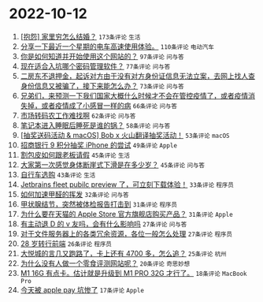 # 2022-10-12

1. [[抱怨] 家里穷怎么结婚？](https://www.v2ex.com/t/886397) `173条评论` `生活`
1. [分享一下最近一个星期的电车高速使用体验。](https://www.v2ex.com/t/886284) `110条评论` `电动汽车`
1. [你是如何知道并开始使用这个网站的？](https://www.v2ex.com/t/886237) `97条评论` `问与答`
1. [现在适合入坑哪个密码管理软件？](https://www.v2ex.com/t/886306) `77条评论` `问与答`
1. [二房东不退押金，起诉对方由于没有对方身份证信息无法立案，去网上找人查身份信息又被骗了，接下来能怎么办？](https://www.v2ex.com/t/886378) `73条评论` `问与答`
1. [兄弟们，来预测一下我们国家大概什么时候才不会在管控疫情了，或者疫情消失掉，或者疫情成了小感冒一样的病](https://www.v2ex.com/t/886244) `66条评论` `问与答`
1. [市场转码农工作难找啊](https://www.v2ex.com/t/886374) `62条评论` `问与答`
1. [笔记本进入睡眠后睡死是谁的锅？](https://www.v2ex.com/t/886340) `58条评论` `问与答`
1. [[抽奖送码活动 & macOS] Bob x 火山翻译抽奖活动！](https://www.v2ex.com/t/886485) `53条评论` `macOS`
1. [招商银行 9 积分抽奖 iPhone 的尝试](https://www.v2ex.com/t/886247) `49条评论` `Apple`
1. [割包皮如何跟老板请假](https://www.v2ex.com/t/886419) `45条评论` `生活`
1. [大家第一次感觉身体断崖式下滑是在多少岁？](https://www.v2ex.com/t/886246) `45条评论` `问与答`
1. [自行车选购](https://www.v2ex.com/t/886409) `43条评论` `生活`
1. [Jetbrains fleet pubilc preview 了，可立刻下载体验！](https://www.v2ex.com/t/886447) `33条评论` `程序员`
1. [如何加速甲醛的挥发](https://www.v2ex.com/t/886393) `32条评论` `问与答`
1. [甲状腺结节，突然被体检报告打击到](https://www.v2ex.com/t/886441) `31条评论` `程序员`
1. [为什么要在天猫的 Apple Store 官方旗舰店购买产品？](https://www.v2ex.com/t/886407) `31条评论` `Apple`
1. [有主动退 D 的 v 友吗，会有什么影响吗](https://www.v2ex.com/t/886448) `27条评论` `问与答`
1. [对于文件服务器上的各类冗余资源，各位一般怎么处理](https://www.v2ex.com/t/886398) `27条评论` `程序员`
1. [28 岁转行前端](https://www.v2ex.com/t/886417) `26条评论` `程序员`
1. [大悦城的言几又跑路了，卡上还有 4700 多，怎么追？](https://www.v2ex.com/t/886233) `25条评论` `杭州`
1. [为什么没有人做一个零食评测网站呢？](https://www.v2ex.com/t/886454) `20条评论` `奇思妙想`
1. [M1 16G 有点卡。估计就是升级到 M1 PRO 32G 才行了。](https://www.v2ex.com/t/886415) `18条评论` `MacBook Pro`
1. [今天被 apple pay 坑惨了](https://www.v2ex.com/t/886487) `17条评论` `Apple`
